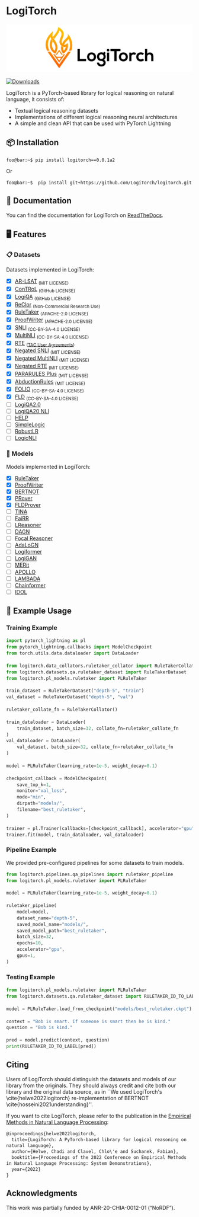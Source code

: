 # LogiTorch

![image](docs/assets/logo.jpg)

[![Downloads](https://static.pepy.tech/badge/logitorch)](https://pepy.tech/project/logitorch)

LogiTorch is a PyTorch-based library for logical reasoning on natural language, it consists of:

- Textual logical reasoning datasets
- Implementations of different logical reasoning neural architectures
- A simple and clean API that can be used with PyTorch Lightning

## 📦 Installation

```console
foo@bar:~$ pip install logitorch==0.0.1a2
```

Or

```console
foo@bar:~$  pip install git+https://github.com/LogiTorch/logitorch.git
```

## 📖 Documentation

You can find the documentation for LogiTorch on [ReadTheDocs](https://logitorch.readthedocs.io).

## 🖥️ Features

### 📋 Datasets

Datasets implemented in LogiTorch:

- [x] [AR-LSAT](https://arxiv.org/abs/2104.06598) <sub>(MIT LICENSE)</sub>
- [x] [ConTRoL](https://arxiv.org/abs/2011.04864) <sub>(GitHub LICENSE)</sub>
- [x] [LogiQA](https://arxiv.org/abs/2007.08124) <sub>(GitHub LICENSE)</sub>
- [x] [ReClor](https://arxiv.org/abs/2002.04326) <sub>(Non-Commercial Research Use)</sub>
- [x] [RuleTaker](https://arxiv.org/abs/2002.05867) <sub>(APACHE-2.0 LICENSE)</sub>
- [x] [ProofWriter](https://arxiv.org/abs/2012.13048) <sub>(APACHE-2.0 LICENSE)</sub>
- [x] [SNLI](https://arxiv.org/abs/1508.05326) <sub>(CC-BY-SA-4.0 LICENSE)</sub>
- [x] [MultiNLI](https://arxiv.org/abs/1704.05426) <sub>(CC-BY-SA-4.0 LICENSE)</sub>
- [x] [RTE](https://tac.nist.gov/publications/2010/additional.papers/RTE6_overview.proceedings.pdf) <sub>([TAC User Agreements](https://tac.nist.gov//data/forms/index.html))</sub>
- [x] [Negated SNLI](https://aclanthology.org/2020.emnlp-main.732/) <sub>(MIT LICENSE)</sub>
- [x] [Negated MultiNLI](https://aclanthology.org/2020.emnlp-main.732/) <sub>(MIT LICENSE)</sub>
- [x] [Negated RTE](https://aclanthology.org/2020.emnlp-main.732/) <sub>(MIT LICENSE)</sub>
- [x] [PARARULES Plus](https://github.com/Strong-AI-Lab/PARARULE-Plus) <sub>(MIT LICENSE)</sub>
- [x] [AbductionRules](https://arxiv.org/abs/2203.12186) <sub>(MIT LICENSE)</sub>
- [x] [FOLIO](https://arxiv.org/abs/2209.00840) <sub>(CC-BY-SA-4.0 LICENSE)</sub>
- [x] [FLD](https://proceedings.mlr.press/v202/morishita23a.html)  <sub>(CC-BY-SA-4.0 LICENSE)</sub>
- [ ] [LogiQA2.0](https://arxiv.org/abs/2007.08124)
- [ ] [LogiQA20 NLI](https://arxiv.org/abs/2007.08124) 
- [ ] [HELP](https://aclanthology.org/S19-1027.pdf) 
- [ ] [SimpleLogic](https://arxiv.org/abs/2205.11502)
- [ ] [RobustLR](https://arxiv.org/abs/2205.12598)
- [ ] [LogicNLI](https://aclanthology.org/2021.emnlp-main.303/)

### 🤖 Models

Models implemented in LogiTorch:

- [x]  [RuleTaker](https://arxiv.org/abs/2002.05867)
- [x]  [ProofWriter](https://arxiv.org/abs/2012.13048)
- [x]  [BERTNOT](https://arxiv.org/abs/2105.03519)
- [x]  [PRover](https://arxiv.org/abs/2010.02830)
- [x]  [FLDProver](https://proceedings.mlr.press/v202/morishita23a.html)
- [ ]  [TINA](https://suchanek.name/work/publications/emnlp-2022.pdf)
- [ ]  [FaiRR](https://arxiv.org/abs/2203.10261)
- [ ]  [LReasoner](https://arxiv.org/abs/2105.03659)
- [ ]  [DAGN](https://arxiv.org/abs/2103.14349)
- [ ]  [Focal Reasoner](https://arxiv.org/abs/2105.10334)
- [ ]  [AdaLoGN](https://arxiv.org/abs/2203.08992)
- [ ]  [Logiformer](https://arxiv.org/abs/2205.00731)
- [ ]  [LogiGAN](https://arxiv.org/abs/2205.08794)
- [ ]  [MERit](https://arxiv.org/abs/2203.00357)
- [ ]  [APOLLO](https://arxiv.org/abs/2212.09282)
- [ ]  [LAMBADA](https://arxiv.org/abs/2212.13894)
- [ ]  [Chainformer](https://aclanthology.org/2023.findings-acl.588/)
- [ ]  [IDOL](https://aclanthology.org/2023.findings-acl.513/)
## 🧪 Example Usage

### Training Example

```python
import pytorch_lightning as pl
from pytorch_lightning.callbacks import ModelCheckpoint
from torch.utils.data.dataloader import DataLoader

from logitorch.data_collators.ruletaker_collator import RuleTakerCollator
from logitorch.datasets.qa.ruletaker_dataset import RuleTakerDataset
from logitorch.pl_models.ruletaker import PLRuleTaker

train_dataset = RuleTakerDataset("depth-5", "train")
val_dataset = RuleTakerDataset("depth-5", "val")

ruletaker_collate_fn = RuleTakerCollator()

train_dataloader = DataLoader(
    train_dataset, batch_size=32, collate_fn=ruletaker_collate_fn
)
val_dataloader = DataLoader(
    val_dataset, batch_size=32, collate_fn=ruletaker_collate_fn
)

model = PLRuleTaker(learning_rate=1e-5, weight_decay=0.1)

checkpoint_callback = ModelCheckpoint(
    save_top_k=1,
    monitor="val_loss",
    mode="min",
    dirpath="models/",
    filename="best_ruletaker",
)

trainer = pl.Trainer(callbacks=[checkpoint_callback], accelerator="gpu", gpus=1)
trainer.fit(model, train_dataloader, val_dataloader)
```

### Pipeline Example

We provided pre-configured pipelines for some datasets to train models.

```python
from logitorch.pipelines.qa_pipelines import ruletaker_pipeline
from logitorch.pl_models.ruletaker import PLRuleTaker

model = PLRuleTaker(learning_rate=1e-5, weight_decay=0.1)

ruletaker_pipeline(
    model=model,
    dataset_name="depth-5",
    saved_model_name="models/",
    saved_model_path="best_ruletaker",
    batch_size=32,
    epochs=10,
    accelerator="gpu",
    gpus=1,
)

```

### Testing Example

```python
from logitorch.pl_models.ruletaker import PLRuleTaker
from logitorch.datasets.qa.ruletaker_dataset import RULETAKER_ID_TO_LABEL

model = PLRuleTaker.load_from_checkpoint("models/best_ruletaker.ckpt")

context = "Bob is smart. If someone is smart then he is kind."
question = "Bob is kind."

pred = model.predict(context, question)
print(RULETAKER_ID_TO_LABEL[pred])
```

## Citing

Users of LogiTorch should distinguish the datasets and models of our library from the originals. They should always credit and cite both our library and the original data source, as in ``We used LogiTorch's \cite{helwe2022logitorch} re-implementation of BERTNOT \cite{hosseini2021understanding}''.

If you want to cite LogiTorch, please refer to the publication in the [Empirical Methods in Natural Language Processing](https://2022.emnlp.org/):

```code
@inproceedings{helwe2022logitorch,
  title={LogiTorch: A PyTorch-based library for logical reasoning on natural language},
  author={Helwe, Chadi and Clavel, Chlo\'e and Suchanek, Fabian},
  booktitle={Proceedings of the 2022 Conference on Empirical Methods in Natural Language Processing: System Demonstrations},
  year={2022}
}
```

## Acknowledgments

This work was partially funded by ANR-20-CHIA-0012-01 (“NoRDF”).
